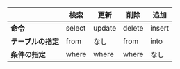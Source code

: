 |               | 検索    | 更新    | 削除    | 追加    |
|---------------|---------|---------|---------|---------|
| **命令**         | select  | update  | delete  | insert  |
| **テーブルの指定**   | from    | なし     | from    | into    |
| **条件の指定**      | where   | where   | where   | なし     |
